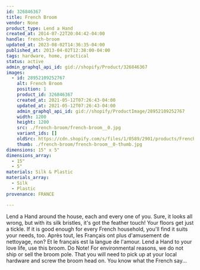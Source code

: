 ```yaml
---
id: 326846367
title: French Broom
vendor: None
product_type: Lend a Hand
created_at: 2014-07-22T20:04:42-04:00
handle: french-broom
updated_at: 2023-08-02T14:36:35-04:00
published_at: 2013-04-02T12:38:00-04:00
tags: hardware, home, practical
status: active
admin_graphql_api_id: gid://shopify/Product/326846367
images:
  - id: 28952109252767
    alt: French Broom
    position: 1
    product_id: 326846367
    created_at: 2021-05-12T07:26:43-04:00
    updated_at: 2021-05-12T07:26:43-04:00
    admin_graphql_api_id: gid://shopify/ProductImage/28952109252767
    width: 1200
    height: 1200
    src: ./french-broom/french-broom__0.jpg
    variant_ids: []
    oldSrc: https://cdn.shopify.com/s/files/1/0589/2901/products/French-Broom_1.jpg?v=1620818803
    thumb: ./french-broom/french-broom__0-thumb.jpg
dimensions: 15" x 5"
dimensions_array:
  - 15"
  - 5"
materials: Silk & Plastic
materials_array:
  - Silk
  - Plastic
provenance: FRANCE

---
```


Lend a Hand around the house, each and every one of you. Sure, it looks all wrong, but with its silk bristles, it's got the feather touch! Your floors get just a tickle. If it is good enough for every French household, you'll find it suits your needs, too. Après tout, les Français ont plus d'amusement de nettoyage, non? Et le français est la langue de l'amour. Lend a Hand to your love life, use this broom. Do Note! For environmental reasons, we do not ship or sell the broom pole. That you will need to pick up at your local hardware and screw the broom head on. You know what the French say...